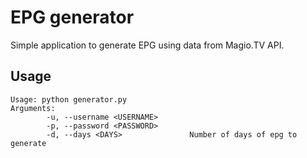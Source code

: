# EPG generator
Simple application to generate EPG using data from Magio.TV API. 

## Usage
```
Usage: python generator.py
Arguments:
        -u, --username <USERNAME>
        -p, --password <PASSWORD>
        -d, --days <DAYS>               Number of days of epg to generate
```
